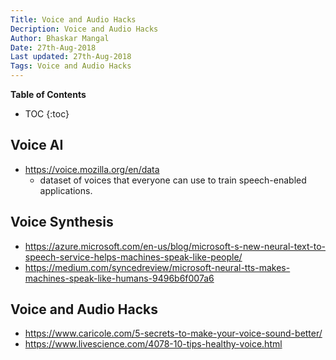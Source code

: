 ```yaml
---
Title: Voice and Audio Hacks
Decription: Voice and Audio Hacks
Author: Bhaskar Mangal
Date: 27th-Aug-2018
Last updated: 27th-Aug-2018
Tags: Voice and Audio Hacks
---
```


**Table of Contents**
* TOC
{:toc}

## Voice AI
* https://voice.mozilla.org/en/data
  * dataset of voices that everyone can use to train speech-enabled applications.

## Voice Synthesis
* https://azure.microsoft.com/en-us/blog/microsoft-s-new-neural-text-to-speech-service-helps-machines-speak-like-people/
* https://medium.com/syncedreview/microsoft-neural-tts-makes-machines-speak-like-humans-9496b6f007a6


## Voice and Audio Hacks

- https://www.caricole.com/5-secrets-to-make-your-voice-sound-better/
- https://www.livescience.com/4078-10-tips-healthy-voice.html